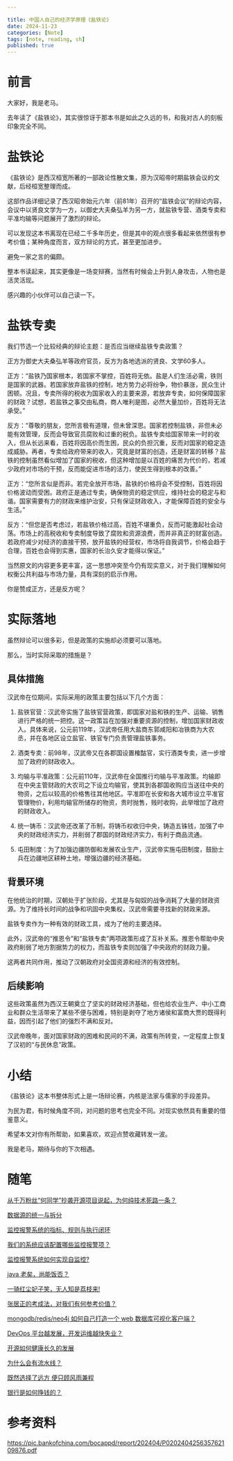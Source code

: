 ```yaml
---

title: 中国人自己的经济学原理《盐铁论》
date: 2024-11-23
categories: [Note]
tags: [note, reading, sh]
published: true
---
```


# 前言

大家好，我是老马。

去年读了《盐铁论》，其实很惊讶于那本书是如此之久远的书，和我对古人的刻板印象完全不同。

# 盐铁论

《盐铁论》是西汉桓宽所著的一部政论性散文集，原为汉昭帝时期盐铁会议的文献，后经桓宽整理而成。

这部作品详细记录了西汉昭帝始元六年（前81年）召开的“盐铁会议”的辩论内容，会议中以贤良文学为一方，以御史大夫桑弘羊为另一方，就盐铁专营、酒类专卖和平准均输等问题展开了激烈的辩论。

可以发现这本书离现在已经二千多年历史，但是其中的观点很多看起来依然很有参考价值；某种角度而言，双方辩论的方式，甚至更加进步。

避免一家之言的偏颇。

整本书读起来，其实更像是一场变辩赛，当然有时候会上升到人身攻击，人物也是活灵活现。

感兴趣的小伙伴可以自己读一下。

# 盐铁专卖

我们节选一个比较经典的辩论主题：是否应当继续盐铁专卖政策？

正方为御史大夫桑弘羊等政府官员，反方为各地选派的贤良、文学60多人。

正方：“盐铁乃国家根本，若国家不掌控，百姓将无依。盐是人们生活必需，铁则是国家的武器。若国家放弃盐铁的控制，地方势力必将纷争，物价暴涨，民众生计困顿。况且，专卖所得的税收为国家收入的主要来源，若放弃专卖，如何保障国家的财政？试想，若盐铁之事交由私商，商人唯利是图，必然大量加价，百姓将无法承受。”

反方：“尊敬的朋友，您所言极有道理，但未曾深思。国家若控制盐铁，非但未必能有效管理，反而会导致官员腐败和过重的税负。盐铁专卖给国家带来一时的收入，但从长远来看，百姓将因高价而生困，民众的负担沉重，反而对国家的稳定造成威胁。再者，专卖给政府带来的收入，究竟是财富的创造，还是财富的转移？盐铁的控制虽然看似增加了国家的税收，但这种增加是以百姓的痛苦为代价的，若减少政府对市场的干预，反而能促进市场的活力，使民生得到根本的改善。”

正方：“您所言似是而非。若完全放开市场，盐铁的价格将会不受控制，百姓将因价格波动而受困。政府正是通过专卖，确保物资的稳定供应，维持社会的稳定与和谐。国家需要有力的财政来维护治安，只有保证财政收入，才能保障百姓的安全与生活。”

反方：“但您是否考虑过，若盐铁价格过高，百姓不堪重负，反而可能激起社会动荡。市场上的高税收和专卖制度导致了腐败和资源浪费，而并非真正的财富创造。若政府减少对经济的直接干预，放开盐铁的经营权，市场将自我调节，价格会趋于合理，百姓也会得到实惠，国家的长治久安才能得以保证。”

当然原文的内容更多更丰富，这一思想冲突至今仍有现实意义，对于我们理解如何权衡公共利益与市场力量，具有深刻的启示作用。

你是赞成正方，还是反方呢？

# 实际落地

虽然辩论可以很多彩，但是政策的实施却必须要可以落地。

那么，当时实际采取的措施是？

## 具体措施

汉武帝在位期间，实际采用的政策主要包括以下几个方面：

1. 盐铁官营：汉武帝实施了盐铁官营政策，即国家对盐和铁的生产、运输、销售进行严格的统一把控。这一政策旨在加强对重要资源的控制，增加国家财政收入。具体来说，公元前119年，汉武帝任用大盐商东郭咸阳和冶铁商为大农丞，并在各地区设立盐官、铁官专门负责管理盐铁事务。

2. 酒类专卖：前98年，汉武帝又在各郡国设置榷酤官，实行酒类专卖，进一步增加了政府的财政收入。

3. 均输与平准政策：公元前110年，汉武帝在全国推行均输与平准政策。均输即在中央主管财政的大农司之下设立均输官，使其到各郡国收购应当送往中央的物资，之后以较高的价格售往其他地区。平准即在长安和各大城市设立平准官管理物价，利用均输官所储存的物资，贵时抛售，贱时收购，此举增加了政府的财政收入。

4. 统一铸币：汉武帝还改革了币制，将铸币权收归中央，铸造五铢钱，加强了中央的财政经济实力，并削弱了郡国的财政经济实力，有利于商品流通。

5. 屯田制度：为了加强边疆防御和发展农业生产，汉武帝实施屯田制度，鼓励士兵在边疆地区耕种土地，增强边疆的经济基础。

## 背景环境

在他统治的时期，汉朝处于扩张阶段，尤其是与匈奴的战争消耗了大量的财政资源。为了维持长时间的战争和巩固中央集权，汉武帝需要寻找新的财政来源。

盐铁专卖作为一种有效的财政工具，成为了他的主要选择。

此外，汉武帝的“推恩令”和“盐铁专卖”两项政策形成了互补关系。推恩令帮助中央政府削弱了地方割据势力的权力，而盐铁专卖则加强了中央政府的财政力量。

这两者共同作用，推动了汉朝政府对全国资源和经济的有效控制。

## 后续影响

这些政策虽然为西汉王朝奠立了坚实的财政经济基础，但也给农业生产、中小工商业和群众生活带来了某些不便与困难，特别是剥夺了地方诸侯和富商大贾的既得利益，因而引起了他们的强烈不满和反对。

汉武帝晚年，面对国家财政的困难和民间的不满，政策有所转变，一定程度上恢复了汉初的“与民休息”政策。

# 小结

《盐铁论》这本书整体形式上是一场辩论赛，内核是法家与儒家的手段差异。

为民为君，有时候角度不同，对问题的思考也完全不同。对现实依然具有重要的借鉴意义。

希望本文对你有所帮助，如果喜欢，欢迎点赞收藏转发一波。

我是老马，期待与你的下次相遇。

# 随笔

[从千万粉丝“何同学”抄袭开源项目说起，为何纯技术死路一条？](https://houbb.github.io/2024/11/22/note-02-he-tech)

[数据源的统一与拆分](https://houbb.github.io/2024/11/22/note-03-split-apache-calcite)

[监控报警系统的指标、规则与执行闭环](https://houbb.github.io/2024/11/22/note-04-indicator-rule-execute-mearurement)

[我们的系统应该配置哪些监控报警项？](https://houbb.github.io/2024/11/22/note-04-indicator-rule-items)

[监控报警系统如何实现自监控?](https://houbb.github.io/2024/11/22/note-04-indicator-rule-items-self-monitor)

[java 老矣，尚能饭否？](https://houbb.github.io/2024/11/22/note-05-is-java-so-old)

[一骑红尘妃子笑，无人知是荔枝来!](https://houbb.github.io/2024/11/22/note-06-lizhi)

[张居正的考成法，对我们有何参考价值？](https://houbb.github.io/2024/11/22/note-07-zhangjuzheng-kaochengfa)

[mongodb/redis/neo4j 如何自己打造一个 web 数据库可视化客户端？](https://houbb.github.io/2024/11/22/note-08-visual)

[DevOps 平台越发展，开发运维越快失业？](https://houbb.github.io/2024/11/22/note-09-devops-how-to-go)

[开源如何健康长久的发展](https://houbb.github.io/2024/11/22/note-10-opensource-way)

[为什么会有流水线？](https://houbb.github.io/2024/11/22/note-11-pipeline)

[既然选择了远方 便只顾风雨兼程](https://houbb.github.io/2024/11/22/note-12-positive-negative)

[银行是如何挣钱的？](https://houbb.github.io/2024/11/22/note-13-bank-profit)

# 参考资料

https://pic.bankofchina.com/bocappd/report/202404/P020240425635762109876.pdf

